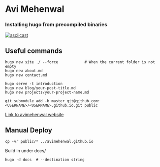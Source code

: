 # Avi Mehenwal

### Installing hugo from precompiled binaries

[![asciicast](https://asciinema.org/a/159660.png)](https://asciinema.org/a/159660?speed=1.5)


## Useful commands

```
hugo new site ./ --force			# When the current folder is not empty
hugo new about.md
hugo new contact.md

hugo serve -t introduction
hugo new blog/your-post-title.md
hugo new projects/your-project-name.md

git submodule add -b master git@github.com:<USERNAME>/<USERNAME>.github.io.git public
```

[Link to avimehenwal website](https://avimehenwal.github.io)

## Manual Deploy
```
cp -vr public/* ../avimehenwal.github.io
```

Build in under docs/
```
hugo -d docs  # --destination string
```
